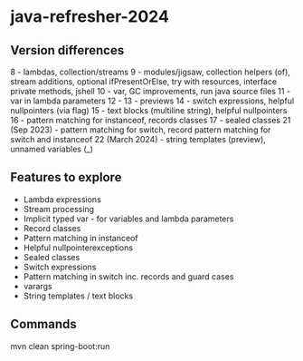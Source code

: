 # java-refresher-2024

## Version differences

8 - lambdas, collection/streams
9 - modules/jigsaw, collection helpers (of), stream additions,  optional ifPresentOrElse, try with resources, interface private methods, jshell
10 - var, GC improvements, run java source files
11 - var in lambda parameters
12 - 13 - previews
14 - switch expressions, helpful nullpointers (via flag)
15 - text blocks (multiline string), helpful nullpointers
16 - pattern matching for instanceof, records classes
17 - sealed classes
21 (Sep 2023) - pattern matching for switch, record pattern matching for switch and instanceof
22 (March 2024) - string templates (preview), unnamed variables (_)

## Features to explore

- Lambda expressions
- Stream processing
- Implicit typed var - for variables and lambda parameters
- Record classes
- Pattern matching in instanceof
- Helpful nullpointerexceptions
- Sealed classes
- Switch expressions
- Pattern matching in switch inc. records and guard cases
- varargs
- String templates / text blocks

## Commands

mvn clean spring-boot:run
